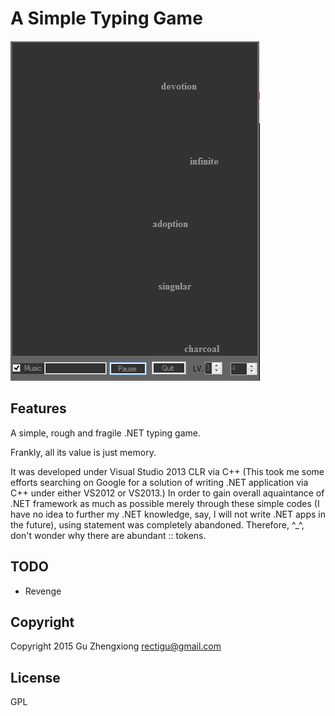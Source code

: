 # A Simple Typing Game

![](screenshot.png)

## Features

A simple, rough and fragile .NET typing game.

Frankly, all its value is just memory.

It was developed under Visual Studio 2013 CLR via C++
(This took me some efforts searching on Google for
a solution of writing .NET application via C++
under either VS2012 or VS2013.)
In order to gain overall aquaintance of .NET framework
as much as possible merely through these simple codes
(I have no idea to further my .NET knowledge,
say, I will not write .NET apps in the future),
using statement was completely abandoned.
Therefore, ^_^, don't wonder why there are abundant :: tokens.

## TODO

- Revenge

## Copyright

Copyright 2015 Gu Zhengxiong <rectigu@gmail.com>

## License

GPL
